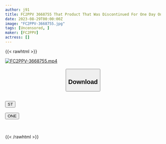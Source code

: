 ```yaml
---
author: j91
title: FC2PPV 3668755 That Product That Was Discontinued For One Day Only… [There Is A Risk Of Being Frozen, So We Recommend Purchasing Early] A Slope-Based Beauty Woman With An Outstanding Style! From The First And Last Support ● To The First Creampie In Life, This Cuteness Cannot Be Experienced Anywhere Else!
date: 2023-08-29T00:00:00Z
image: "FC2PPV-3668755.jpg"
tags: [Uncensored, ]
maker: [FC2PPV]
actress: []
---
```



{{< rawhtml >}}

<div class="video" data-videoid="6WQPJydo3KFO7y">
    <a href="javascript:;">
        <img src="https://my.j91.asia/posts/FC2PPV-3668755/FC2PPV-3668755.jpg" width="WIDTH" height="HEIGHT" alt="FC2PPV-3668755.mp4" loading="lazy">
    </a>
</div>

<script type="text/javascript" src="https://j91.asia/asset/on-demand-st.js"></script>

<br>
  <link rel="stylesheet" href="https://j91.asia/asset/bs5.css">
  
  <center>
  <button class="btn btn-primary" type="button" data-bs-toggle="collapse" data-bs-target=".multi-collapse" aria-expanded="false" aria-controls="multiCollapseExample1 multiCollapseExample2"><h2>Download</h2></button></center>
</p>
<div class="row">
  <div class="col">
    <div class="collapse multi-collapse" id="multiCollapseExample1">
      <div class="card card-body">
	      	      <br>
<div class="buttons">  
<a href="https://streamtape.to/v/6WQPJydo3KFO7y"><button class="btn-hover color-3"><i class="fa fa-download"></i> ST</button></a></div>
    </div>
  </div>
</div>
  <div class="col">
    <div class="collapse multi-collapse" id="multiCollapseExample2">
      <div class="card card-body">
	      <br>
<div class="buttons">
    <a href="https://oneupload.to/z8k78v9m5fgz"><button class="btn-hover color-9"><i class="fa fa-download"></i> ONE</button></a></div>
<br><br>
      </div>
    </div>
  </div>
</div>

{{< /rawhtml >}}